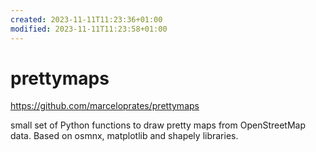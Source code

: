 ```yaml
---
created: 2023-11-11T11:23:36+01:00
modified: 2023-11-11T11:23:58+01:00
---
```


# prettymaps

https://github.com/marceloprates/prettymaps

 small set of Python functions to draw pretty maps from OpenStreetMap data. Based on osmnx, matplotlib and shapely libraries.
